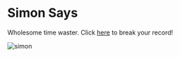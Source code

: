 # Simon Says

Wholesome time waster.  Click [here](https://codepen.io/minobino/pen/prdwKY) to break your record!

![simon](https://raw.githubusercontent.com/hanamin/FCC-Projects/master/Take%20Home%20Projects/Simon%20Says/images/screenshot.png)

